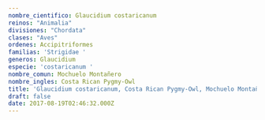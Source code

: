 ```yaml
---
nombre_cientifico: Glaucidium costaricanum
reinos: "Animalia"
divisiones: "Chordata"
clases: "Aves"
ordenes: Accipitriformes
familias: 'Strigidae '
generos: Glaucidium
especie: 'costaricanum '
nombre_comun: Mochuelo Montañero
nombre_ingles: Costa Rican Pygmy-Owl
title: 'Glaucidium costaricanum, Costa Rican Pygmy-Owl, Mochuelo Montañero'
draft: false
date: 2017-08-19T02:46:32.000Z
---
```


